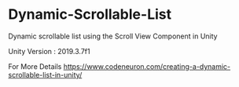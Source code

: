 # Dynamic-Scrollable-List
Dynamic scrollable list using the Scroll View Component in Unity

Unity Version : 2019.3.7f1

For More Details
https://www.codeneuron.com/creating-a-dynamic-scrollable-list-in-unity/
